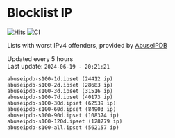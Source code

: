 # Blocklist IP

[![Hits](https://hits.seeyoufarm.com/api/count/incr/badge.svg?url=https%3A%2F%2Fgithub.com%2Fborestad%2Fblocklist-ip%2F&count_bg=%2379C83D&title_bg=%23555555&icon=&icon_color=%23E7E7E7&title=hits&edge_flat=false)](https://hits.seeyoufarm.com)  ![CI](https://img.shields.io/github/workflow/status/borestad/blocklist-ip/CI?style=flat-square)

Lists with worst IPv4 offenders, provided by [AbuseIPDB](https://www.abuseipdb.com/)

<!-- FOOTER-PLACEHOLDER -->
Updated every 5 hours<br>
Last update: `2024-06-19 - 20:21:21`
```
abuseipdb-s100-1d.ipset (24412 ip)
abuseipdb-s100-2d.ipset (28683 ip)
abuseipdb-s100-3d.ipset (31516 ip)
abuseipdb-s100-7d.ipset (40173 ip)
abuseipdb-s100-30d.ipset (62539 ip)
abuseipdb-s100-60d.ipset (84903 ip)
abuseipdb-s100-90d.ipset (108374 ip)
abuseipdb-s100-120d.ipset (128779 ip)
abuseipdb-s100-all.ipset (562157 ip)
```
